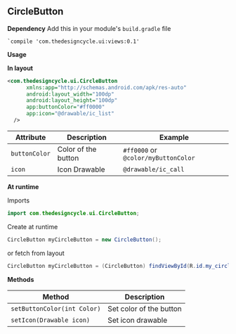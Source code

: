 ## CircleButton

**Dependency**
Add this in your module's `build.gradle` file

    `compile 'com.thedesigncycle.ui:views:0.1'


**Usage**

**In layout**

``` xml
<com.thedesigncycle.ui.CircleButton
	  xmlns:app="http://schemas.android.com/apk/res-auto"
      android:layout_width="100dp"
      android:layout_height="100dp"
      app:buttonColor="#ff0000"
      app:icon="@drawable/ic_list"
  />
```


|Attribute|  Description| Example |
|--|--|--|
|      `buttonColor`   | Color of the button |       `#ff0000` or `@color/myButtonColor`
|`icon`| Icon Drawable| `@drawable/ic_call`




**At runtime**

Imports

```java
import com.thedesigncycle.ui.CircleButton;
```


Create at runtime

```java
CircleButton myCircleButton = new CircleButton();
```


or fetch from layout

```java
CircleButton myCircleButton = (CircleButton) findViewById(R.id.my_circle_button);
```


**Methods**

|Method| Description  |
|--|--|
| `setButtonColor(int Color)` | Set color of the button |
|`setIcon(Drawable icon)`| Set icon drawable |

